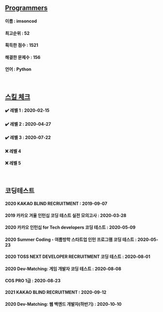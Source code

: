 ## [Programmers](https://programmers.co.kr/learn/challenges)
#### 이름 : imsoncod
#### 최고순위 : 52
#### 흭득한 점수 : 1521
#### 해결한 문제수 : 156
#### 언어 : Python

<br>

## [스킬 체크](https://programmers.co.kr/skill_checks)
#### ✔️ 레벨 1 : 2020-02-15
#### ✔️ 레벨 2 : 2020-04-27
#### ✔️ 레벨 3 : 2020-07-22
#### ❌ 레벨 4
#### ❌ 레벨 5

<br>

## 코딩테스트
#### 2020 KAKAO BLIND RECRUITMENT : 2019-09-07
#### 2019 카카오 겨울 인턴십 코딩 테스트 실전 모의고사 : 2020-03-28 
#### 2020 카카오 인턴십 for Tech developers 코딩 테스트 : 2020-05-09
#### 2020 Summer Coding - 여름방학 스타트업 인턴 프로그램 코딩 테스트 : 2020-05-23
#### 2020 TOSS NEXT DEVELOPER RECRUITMENT 코딩 테스트 : 2020-08-01
#### 2020 Dev-Matching: 게임 개발자 코딩 테스트 : 2020-08-08
#### COS PRO 1급 : 2020-08-23
#### 2021 KAKAO BLIND RECRUITMENT : 2020-09-12
#### 2020 Dev-Matching: 웹 백엔드 개발자(하반기) : 2020-10-10
